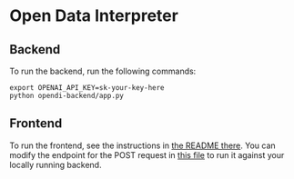 # Open Data Interpreter

## Backend
To run the backend, run the following commands:
```
export OPENAI_API_KEY=sk-your-key-here
python opendi-backend/app.py
```

## Frontend
To run the frontend, see the instructions in [the README there](opendi-frontend/README.md).
You can modify the endpoint for the POST request in [this file](opendi-frontend/pages/index.js) to run it against your locally running backend.